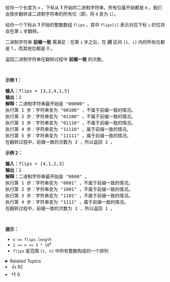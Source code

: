 <p>给你一个长度为 <code>n</code> 、下标从 <strong>1</strong> 开始的二进制字符串，所有位最开始都是 <code>0</code> 。我们会按步翻转该二进制字符串的所有位（即，将 <code>0</code> 变为 <code>1</code>）。</p>

<p>给你一个下标从 <strong>1</strong> 开始的整数数组 <code>flips</code> ，其中 <code>flips[i]</code> 表示对应下标 <code>i</code> 的位将会在第 <code>i</code> 步翻转。</p>

<p>二进制字符串 <strong>前缀一致</strong> 需满足：在第 <code>i</code> 步之后，在 <strong>闭</strong> 区间&nbsp;<code>[1, i]</code> 内的所有位都是 1 ，而其他位都是 0 。</p>

<p>返回二进制字符串在翻转过程中 <strong>前缀一致</strong> 的次数。</p>

<p>&nbsp;</p>

<p><strong>示例 1：</strong></p>

<pre>
<strong>输入：</strong>flips = [3,2,4,1,5]
<strong>输出：</strong>2
<strong>解释：</strong>二进制字符串最开始是 "00000" 。
执行第 1 步：字符串变为 "00100" ，不属于前缀一致的情况。
执行第 2 步：字符串变为 "01100" ，不属于前缀一致的情况。
执行第 3 步：字符串变为 "01110" ，不属于前缀一致的情况。
执行第 4 步：字符串变为 "11110" ，属于前缀一致的情况。
执行第 5 步：字符串变为 "11111" ，属于前缀一致的情况。
在翻转过程中，前缀一致的次数为 2 ，所以返回 2 。
</pre>

<p><strong>示例 2：</strong></p>

<pre>
<strong>输入：</strong>flips = [4,1,2,3]
<strong>输出：</strong>1
<strong>解释：</strong>二进制字符串最开始是 "0000" 。
执行第 1 步：字符串变为 "0001" ，不属于前缀一致的情况。
执行第 2 步：字符串变为 "1001" ，不属于前缀一致的情况。
执行第 3 步：字符串变为 "1101" ，不属于前缀一致的情况。
执行第 4 步：字符串变为 "1111" ，属于前缀一致的情况。
在翻转过程中，前缀一致的次数为 1 ，所以返回 1 。</pre>

<p>&nbsp;</p>

<p><strong>提示：</strong></p>

<ul> 
 <li><code>n == flips.length</code></li> 
 <li><code>1 &lt;= n &lt;= 5 * 10<sup>4</sup></code></li> 
 <li><code>flips</code> 是范围 <code>[1, n]</code> 中所有整数构成的一个排列</li> 
</ul>

<div><details><summary>Related Topics</summary><div><li>数组</li></div></details></div>
<div><li>👍 92</li><li>👎 0</li></div>